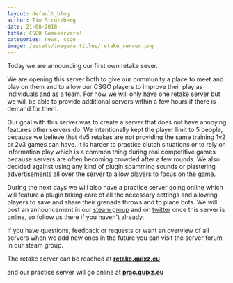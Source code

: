 ```yaml
---
layout: default_blog
author: Tim Strutzberg
date: 21-08-2018
title: CSGO Gameservers!
categories: news, csgo
image: /assets/image/articles/retake_server.png
---
```

Today we are announcing our first own retake sever.

We are opening this server both to give our community a place to meet and play on them and to allow our CSGO players to improve their play as individuals and as a team. For now we will only have one retake server but we will be able to provide additional servers within a few hours if there is demand for them.

Our goal with this server was to create a server that does not have annoying features other servers do. We intentionally kept the player limit to 5 people, because we believe that 4v5 retakes are not providing the same training 1v2 or 2v3 games can have. It is harder to practice clutch situations or to rely on information play which is a common thing during real competitive games because servers are often becoming crowded after a few rounds. We also decided against using any kind of plugin spamming sounds or plastering advertisements all over the server to allow players to focus on the game.

During the next days we will also have a practice server going online which will feature a plugin taking care of all the necessary settings and allowing players to save and share their grenade throws and to place bots. We will post an announcement in our [steam group](https://steamcommunity.com/groups/QuixzFan#) and on [twitter](https://twitter.com/QuixzeSports) once this server is online, so follow us there if you haven't already.

If you have questions, feedback or requests or want an overview of all servers when we add new ones in the future you can visit the server forum in our steam group.

The retake server can be reached at [**retake.quixz.eu**](steam://connect/retake.quixz.eu)

and our practice server will go online at [**prac.quixz.eu**](steam://connect/prac.quixz.eu)
